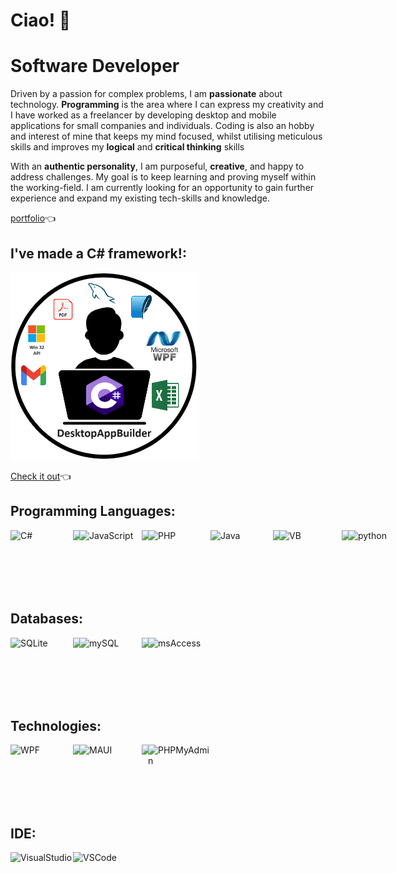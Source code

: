 # Ciao! 👋

# Software Developer

Driven by a passion for complex problems, I am **passionate** about technology. **Programming** is the area where I can express my creativity and I have worked as a freelancer by developing desktop and mobile applications for small companies and individuals. Coding is also an hobby and interest of mine that keeps my mind focused, whilst utilising meticulous skills and improves my **logical** and **critical thinking** skills

With an **authentic personality**, I am purposeful, **creative**, and happy to address challenges. My goal is to keep learning and proving myself within the working-field. I am currently looking for an opportunity to gain further experience and expand my existing tech-skills and knowledge.

[portfolio](https://salvatoreamaddio.co.uk/)👈

## I've made a C# framework!:
<div>
  <img src="https://raw.githubusercontent.com/SalvatoreAmaddio/DesktopBusinessAppSharpBuilder/master/logo.png" width="300" height="300" />
</div>

 [Check it out](https://github.com/SalvatoreAmaddio/DesktopBusinessAppSharpBuilder)👈

## Programming Languages:

<div style='display:flex'>
<img src="https://salvatoreamaddio.co.uk/img/csharp.png" alt="C#" width="100" height="100">
    <img src='https://upload.wikimedia.org/wikipedia/commons/8/89/HD_transparent_picture.png' width="10">
<img src="https://salvatoreamaddio.co.uk/img/js.png" alt="JavaScript" width="100" height="100">
    <img src='https://upload.wikimedia.org/wikipedia/commons/8/89/HD_transparent_picture.png' width="10">
<img src="https://salvatoreamaddio.co.uk/img/php.png" alt="PHP" width="100" height="100">

<img src="https://salvatoreamaddio.co.uk/img/java.png" alt="Java" width="100" height="100">
    <img src='https://upload.wikimedia.org/wikipedia/commons/8/89/HD_transparent_picture.png' width="10">
<img src="https://salvatoreamaddio.co.uk/img/vb.png" alt="VB" width="100" height="100">
    <img src='https://upload.wikimedia.org/wikipedia/commons/8/89/HD_transparent_picture.png' width="10">
<img src="https://salvatoreamaddio.co.uk/img/python.png" alt="python" width="100" height="100">
</div>

## Databases:
<div style='display:flex'>
<img src="https://salvatoreamaddio.co.uk/img/sqlite.png" alt="SQLite" width="100" height="100">
<img src='https://upload.wikimedia.org/wikipedia/commons/8/89/HD_transparent_picture.png' width="10">
<img src="https://salvatoreamaddio.co.uk/img/mysql.svg" alt="mySQL" width="100" height="100">
<img src='https://upload.wikimedia.org/wikipedia/commons/8/89/HD_transparent_picture.png' width="10">
<img src="https://salvatoreamaddio.co.uk/img/msaccess.png" alt="msAccess" width="100" height="100">
</div>

## Technologies:
<div style='display:flex'>
<img src="https://salvatoreamaddio.co.uk/img/wpf.png" alt="WPF" width="100" height="100">
<img src='https://upload.wikimedia.org/wikipedia/commons/8/89/HD_transparent_picture.png' width="10">
<img src="https://salvatoreamaddio.co.uk/img/maui.png" alt="MAUI" width="100" height="100">
<img src='https://upload.wikimedia.org/wikipedia/commons/8/89/HD_transparent_picture.png' width="10">
<img src="https://salvatoreamaddio.co.uk/img/phpmyadmin.png" alt="PHPMyAdmin" width="100" height="100">
</div>

## IDE:
<div style='display:flex'>
    <img src="https://upload.wikimedia.org/wikipedia/commons/2/2c/Visual_Studio_Icon_2022.svg" alt="VisualStudio" width="100" height="100">
    <img src="https://encrypted-tbn0.gstatic.com/images?q=tbn:ANd9GcSCOTIV4Tb4h16YNEwanHL3esW2nwwumHYqAFgcVaMUOw&s" alt="VSCode" width="100" height="100">
</div>
